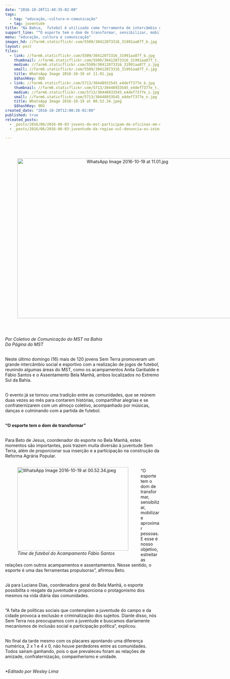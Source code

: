 ```yaml
---
date: "2016-10-20T11:40:35-02:00"
tags:
  - tag: "educação,-cultura-e-comunicação"
  - tag: juventude
title: "Na Bahia,  futebol é utilizado como ferramenta de intercâmbio entre a juventude"
support_line: "“O esporte tem o dom de transformar, sensibilizar, mobilizar e aproximar pessoas. E esse é nosso objetivo, estreitar as nossas relações com outros acampamentos e assentamentos\", afirmou assentado."
menu: "educação, cultura e comunicação"
images_hd: //farm6.staticflickr.com/5509/30412073316_31991aa87f_b.jpg
layout: post
files:
  - link: //farm6.staticflickr.com/5509/30412073316_31991aa87f_b.jpg
    thumbnail: //farm6.staticflickr.com/5509/30412073316_31991aa87f_t.jpg
    medium: //farm6.staticflickr.com/5509/30412073316_31991aa87f_z.jpg
    small: //farm6.staticflickr.com/5509/30412073316_31991aa87f_n.jpg
    title: WhatsApp Image 2016-10-19 at 11.01.jpg
    $$hashKey: 0DD
  - link: //farm6.staticflickr.com/5713/30448933545_e4def7377e_b.jpg
    thumbnail: //farm6.staticflickr.com/5713/30448933545_e4def7377e_t.jpg
    medium: //farm6.staticflickr.com/5713/30448933545_e4def7377e_z.jpg
    small: //farm6.staticflickr.com/5713/30448933545_e4def7377e_n.jpg
    title: WhatsApp Image 2016-10-19 at 00.52.34.jpeg
    $$hashKey: 0DG
created_date: "2016-10-20T12:00:26-02:00"
published: true
releated_posts:
  - _posts/2016/06/2016-06-03-jovens-do-mst-participam-de-oficinas-em-encontro-da-regiao-sul.md
  - _posts/2016/06/2016-06-03-juventude-da-regiao-sul-denuncia-os-inimigos-da-reforma-agraria-e-da-democracia.md

---
```

<p>&nbsp;</p>

<div style="text-align:center">
<figure class="image" style="display:inline-block"><img alt="WhatsApp Image 2016-10-19 at 11.01.jpg" height="519" src="//farm6.staticflickr.com/5509/30412073316_31991aa87f_b.jpg" width="700" />
<figcaption></figcaption>
</figure>
</div>

<p>&nbsp;</p>

<p><em>Por Coletivo de Comunica&ccedil;&atilde;o do MST na Bahia<br />
Da P&aacute;gina do MST</em></p>

<p><br />
Neste &uacute;ltimo domingo (16) mais de 120 jovens Sem Terra promoveram um grande interc&acirc;mbio social e esportivo com a realiza&ccedil;&atilde;o de jogos de futebol, reunindo algumas &aacute;reas do MST, como os acampamentos Anita Garibalde e F&aacute;bio Santos e o Assentamento Bela Manh&atilde;, ambos localizados no Extremo Sul da Bahia.</p>

<p><br />
O evento j&aacute; se tornou uma tradi&ccedil;&atilde;o entre as comunidades, que se re&uacute;nem duas vezes ao m&ecirc;s para contarem hist&oacute;rias, compartilhar alegrias e se confraternizarem com um almo&ccedil;o coletivo, acompanhado por m&uacute;sicas, dan&ccedil;as e culminando com a partida de futebol.</p>

<p><br />
<strong>&ldquo;O esporte tem o dom de transformar&rdquo;</strong></p>

<p><br />
Para Beto de Jesus, coordenador do esporte no Bela Manh&atilde;, estes momentos s&atilde;o importantes, pois trazem muita divers&atilde;o &agrave; juventude Sem Terra, al&eacute;m de proporcionar sua inser&ccedil;&atilde;o e a participa&ccedil;&atilde;o na constru&ccedil;&atilde;o da Reforma Agr&aacute;ria Popular.</p>

<figure class="image" style="float:left"><img alt="WhatsApp Image 2016-10-19 at 00.52.34.jpeg" height="271" src="//farm6.staticflickr.com/5713/30448933545_e4def7377e_b.jpg" width="361" />
<figcaption><em>Time de futebol do Acampamento F&aacute;bio Santos</em></figcaption>
</figure>

<p><br />
&ldquo;O esporte tem o dom de transformar, sensibilizar, mobilizar e aproximar pessoas. E esse &eacute; nosso objetivo, estreitar as rela&ccedil;&otilde;es com outros acampamentos e assentamentos. Nesse sentido, o esporte &eacute; uma das ferramentas propulsoras&rdquo;, afirmou Beto.</p>

<p><br />
J&aacute; para Luciane Dias, coordenadora geral do Bela Manh&atilde;, o esporte possibilita o resgate da juventude e proporciona o protagonismo dos mesmos na vida di&aacute;ria das comunidades.</p>

<p><br />
&ldquo;A falta de pol&iacute;ticas sociais que contemplem a juventude do campo e da cidade provoca a exclus&atilde;o e criminaliza&ccedil;&atilde;o dos sujeitos. Diante disso, n&oacute;s Sem Terra nos preocupamos com a juventude e buscamos diariamente mecanismos de inclus&atilde;o social e participa&ccedil;&atilde;o pol&iacute;tica&rdquo;, explicou.</p>

<p><br />
No final da tarde mesmo com os placares apontando uma diferen&ccedil;a num&eacute;rica, 2 x 1 e 4 x 0, n&atilde;o houve perdedores entre as comunidades. Todos sa&iacute;ram ganhando, pois o que prevaleceu foram as rela&ccedil;&otilde;es de amizade, confraterniza&ccedil;&atilde;o, companherismo e unidade.</p>

<p><br />
<em>*Editado por Wesley Lima</em></p>

<p>&nbsp;</p>
